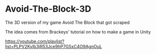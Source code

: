 # Avoid-The-Block-3D
The 3D version of my game Avoid The Block that got scraped 

The idea comes from Brackeys' tutorial on how to make a game in Unity 

https://youtube.com/playlist?list=PLPV2KyIb3jR53Jce9hP7G5xC4O9AgnOuL
